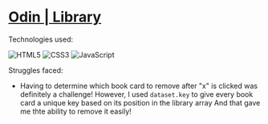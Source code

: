# [Odin | Library](https://ledathemis.github.io/odin-library/)

Technologies used:

![HTML5](https://img.shields.io/badge/html5-E34F26.svg?style=for-the-badge&logo=html5&logoColor=FFF)
![CSS3](https://img.shields.io/badge/css3-1572B6.svg?style=for-the-badge&logo=css3&logoColor=FFF)
![JavaScript](https://img.shields.io/badge/javascript-%23323330.svg?style=for-the-badge&logo=javascript&logoColor=%23F7DF1E)

Struggles faced:

- Having to determine which book card to remove after "x" is clicked was definitely a challenge!
  However, I used `dataset.key` to give every book card a unique key based on its position in the library array
  And that gave me thte ability to remove it easily!
